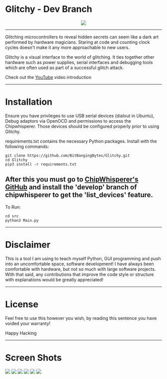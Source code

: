 # Glitchy - Dev Branch
<p align="center"> <img src=src/views/media/Glitchy.png /> </p>

---
Glitching microcontrollers to reveal hidden secrets can seem like a dark art performed by 
hardware magicians. Staring at code and counting clock cycles doesn't make it any more 
approachable to new users.

Glitchy is a visual interface to the world of glitching. It ties together other hardware
such as power supplies, serial interfaces and debugging tools which are often used as part
of a successful glitch attack.

Check out the [YouTube](https://youtu.be/TrEsTD9i0LU) video introduction

---

# Installation

Ensure you have privileges to use USB serial devices (dialout in Ubuntu), Debug adaptors via 
OpenOCD and permissions to access the Chipwhisperer. Those devices should be configured properly 
prior to using Glitchy.

requirements.txt contains the necessary Python packages. Install with the following commands:

```
git clone https://github.com/BitBangingBytes/Glitchy.git
cd Glitchy
pip3 install -r requirements.txt
```
## After this you must go to [ChipWhisperer's GitHub](https://github.com/newaetech/chipwhisperer) and install the 'develop' branch of chipwhisperer to get the 'list_devices' feature.

To Run:
```
cd src
python3 Main.py
```

---

# Disclaimer

This is a tool I am using to teach myself Python, GUI programming and push into an uncomfortable 
space, software development! I have always been comfortable with hardware, but not so much with
large software projects. With that said, any contributions that improve the code style or
structure with explanations would be greatly appreciated!

---

# License

Feel free to use this however you wish, by reading this sentence you have voided your warranty!

Happy Hacking

---

# Screen Shots
![](screenshots/SS1_AutomatedGlitch.png)
![](screenshots/SS2_Chipwhisperer.png)
![](screenshots/SS3_PowerSupply.png)
![](screenshots/SS4_SerialPort.png)
![](screenshots/SS5_Debugger.png)
![](screenshots/SS6_About.png)
